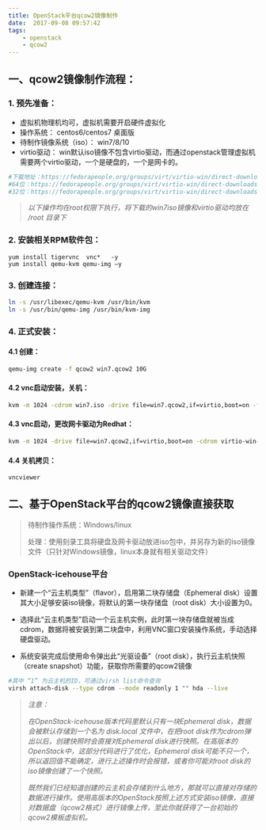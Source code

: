 ```yaml
---
title: OpenStack平台qcow2镜像制作
date:  2017-09-08 09:57:42
tags: 
    - openstack
    - qcow2
---
```


## 一、qcow2镜像制作流程：

### 1. 预先准备：

- 虚拟机物理机均可，虚拟机需要开启硬件虚拟化 
- 操作系统： centos6/centos7 桌面版 
- 待制作镜像系统（iso）： win7/8/10 
- virtio驱动： win默认iso镜像不包含virtio驱动，而通过openstack管理虚拟机需要两个virtio驱动，一个是硬盘的，一个是网卡的。

```bash
#下载地址：https://fedorapeople.org/groups/virt/virtio-win/direct-downloads/archive-virtio/virtio-win-0.1.140-1/virtio-win-0.1.140.iso 
#64位：https://fedorapeople.org/groups/virt/virtio-win/direct-downloads/archive-virtio/virtio-win-0.1.140-1/virtio-win-0.1.140_amd64.vfd  
#32位：https://fedorapeople.org/groups/virt/virtio-win/direct-downloads/archive-virtio/virtio-win-0.1.140-1/virtio-win-0.1.140_x86.vfd 
```

> *以下操作均在root权限下执行，将下载的win7iso镜像和virtio驱动均放在 /root 目录下*



### 2. 安装相关RPM软件包：

```
yum install tigervnc  vnc*   -y
yum install qemu-kvm qemu-img –y
```

### 3. 创建连接：

```bash
ln -s /usr/libexec/qemu-kvm /usr/bin/kvm
ln -s /usr/bin/qemu-img /usr/bin/kvm-img
```

### 4. 正式安装：

#### 4.1 创建：

```bash
qemu-img create -f qcow2 win7.qcow2 10G
```

#### 4.2 vnc启动安装，关机：

```bash
kvm -m 1024 -cdrom win7.iso -drive file=win7.qcow2,if=virtio,boot=on -fda virtio-win-0.1.102_amd64.vfd -boot d -nographic -vnc :3
```

#### 4.3 vnc启动，更改网卡驱动为Redhat：

```bash
kvm -m 1024 -drive file=win7.qcow2,if=virtio,boot=on -cdrom virtio-win-0.1.102.iso -net nic,model=virtio -net user -boot c -nographic -vnc :3
```

#### 4.4 关机拷贝：

```bash
vncviewer
```



## 二、基于OpenStack平台的qcow2镜像直接获取

> 待制作操作系统：Windows/linux
>
> 处理：使用刻录工具将硬盘及网卡驱动放进iso包中，并另存为新的iso镜像文件（只针对Windows镜像，linux本身就有相关驱动文件）
>

### OpenStack-icehouse平台

- 新建一个“云主机类型”（flavor），启用第二块存储盘（Ephemeral disk）设置其大小足够安装iso镜像，将默认的第一块存储盘（root disk）大小设置为0。

- 选择此“云主机类型”启动一个云主机实例，此时第一块存储盘就被当成cdrom，数据将被安装到第二块盘中，利用VNC窗口安装操作系统，手动选择硬盘驱动。

- 系统安装完成后使用命令弹出此“光驱设备”（root disk），执行云主机快照（create snapshot）功能，获取你所需要的qcow2镜像

```bash
#其中 “1” 为云主机的ID，可通过virsh list命令查询
virsh attach-disk --type cdrom --mode readonly 1 "" hda --live
```

> *注意：*
>
> *在OpenStack-icehouse版本代码里默认只有一块Ephemeral disk，数据会被默认存储到一个名为 disk.local 文件中，在把root disk作为cdrom弹出以后，创建快照时会直接对Ephemeral disk进行快照。在高版本的OpenStack中，这部分代码进行了优化，Ephemeral disk可能不只一个，所以返回值不能确定，进行上述操作时会报错，或者你可能对root disk的iso镜像创建了一个快照。*
>
> *既然我们已经知道创建的云主机会存储到什么地方，那就可以直接对存储的数据进行操作。使用高版本的OpenStack按照上述方式安装iso镜像，直接对数据盘（qcow2格式）进行镜像上传，至此你就获得了一台初始的qcow2模板虚拟机。*